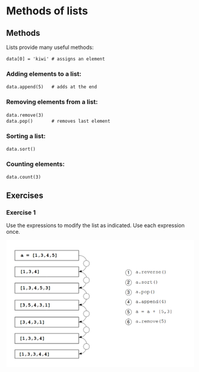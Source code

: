 # Methods of lists

## Methods

Lists provide many useful methods:

    data[0] = 'kiwi' # assigns an element

### Adding elements to a list:

    data.append(5)   # adds at the end

### Removing elements from a list:

    data.remove(3)
    data.pop()       # removes last element

### Sorting a list:

    data.sort()

### Counting elements:

    data.count(3)


## Exercises

### Exercise 1

Use the expressions to modify the list as indicated. Use each expression once.

![list funcs exercise2](exercises/list_funcs2.png)

